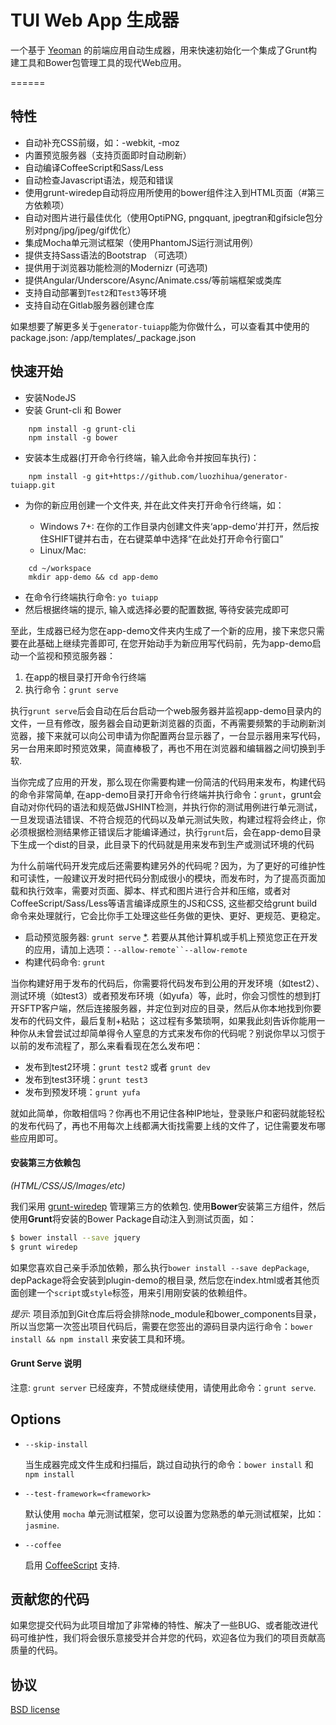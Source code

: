 # TUI Web App 生成器

一个基于 [Yeoman](http://yeoman.io) 的前端应用自动生成器，用来快速初始化一个集成了Grunt构建工具和Bower包管理工具的现代Web应用。

======

## 特性

* 自动补充CSS前缀，如：-webkit, -moz
* 内置预览服务器（支持页面即时自动刷新）
* 自动编译CoffeeScript和Sass/Less
* 自动检查Javascript语法，规范和错误
* 使用grunt-wiredep自动将应用所使用的bower组件注入到HTML页面（#第三方依赖项）
* 自动对图片进行最佳优化（使用OptiPNG, pngquant, jpegtran和gifsicle包分别对png/jpg/jpeg/gif优化）
* 集成Mocha单元测试框架（使用PhantomJS运行测试用例）
* 提供支持Sass语法的Bootstrap （可选项）
* 提供用于浏览器功能检测的Modernizr (可选项)
* 提供Angular/Underscore/Async/Animate.css/等前端框架或类库
* 支持自动部署到`Test2`和`Test3`等环境
* 支持自动在Gitlab服务器创建仓库

如果想要了解更多关于`generator-tuiapp`能为你做什么，可以查看其中使用的package.json: /app/templates/_package.json


## 快速开始

- 安装NodeJS
- 安装 Grunt-cli 和 Bower
```
    npm install -g grunt-cli
    npm install -g bower
```
- 安装本生成器(打开命令行终端，输入此命令并按回车执行)：

```
    npm install -g git+https://github.com/luozhihua/generator-tuiapp.git
```

- 为你的新应用创建一个文件夹, 并在此文件夹打开命令行终端，如：

  - Windows 7+: 在你的工作目录内创建文件夹‘app-demo’并打开，然后按住SHIFT键并右击，在右键菜单中选择“在此处打开命令行窗口”
  - Linux/Mac:

```
    cd ~/workspace
    mkdir app-demo && cd app-demo
```
- 在命令行终端执行命令: `yo tuiapp`
- 然后根据终端的提示, 输入或选择必要的配置数据, 等待安装完成即可

至此，生成器已经为您在app-demo文件夹内生成了一个新的应用，接下来您只需要在此基础上继续完善即可, 在您开始动手为新应用写代码前，先为app-demo启动一个监视和预览服务器：

1. 在app的根目录打开命令行终端
2. 执行命令：`grunt serve`

执行`grunt serve`后会自动在后台启动一个web服务器并监视app-demo目录内的文件，一旦有修改，服务器会自动更新浏览器的页面，不再需要频繁的手动刷新浏览器，接下来就可以向公司申请为你配置两台显示器了，一台显示器用来写代码，另一台用来即时预览效果，简直棒极了，再也不用在浏览器和编辑器之间切换到手软.

当你完成了应用的开发，那么现在你需要构建一份简洁的代码用来发布，构建代码的命令非常简单, 在app-demo目录打开命令行终端并执行命令：`grunt`，grunt会自动对你代码的语法和规范做JSHINT检测，并执行你的测试用例进行单元测试，一旦发现语法错误、不符合规范的代码以及单元测试失败，构建过程将会终止，你必须根据检测结果修正错误后才能编译通过，执行`grunt`后，会在app-demo目录下生成一个dist的目录，此目录下的代码就是用来发布到生产或测试环境的代码

为什么前端代码开发完成后还需要构建另外的代码呢？因为，为了更好的可维护性和可读性，一般建议开发时把代码分割成很小的模块，而发布时，为了提高页面加载和执行效率，需要对页面、脚本、样式和图片进行合并和压缩，或者对CoffeeScript/Sass/Less等语言编译成原生的JS和CSS, 这些都交给grunt build命令来处理就行，它会比你手工处理这些任务做的更快、更好、更规范、更稳定。

- 启动预览服务器: `grunt serve` [\*](#grunt-serve-note). 若要从其他计算机或手机上预览您正在开发的应用，请加上选项：`--allow-remote``--allow-remote`
- 构建代码命令: `grunt`

当你构建好用于发布的代码后，你需要将代码发布到公用的开发环境（如test2）、测试环境（如test3）或者预发布环境（如yufa）等，此时，你会习惯性的想到打开SFTP客户端，然后连接服务器，并定位到对应的目录，然后从你本地找到你要发布的代码文件，最后复制+粘贴； 这过程有多繁琐啊，如果我此刻告诉你能用一种你从未曾尝试过却简单得令人窒息的方式来发布你的代码呢？别说你早以习惯于以前的发布流程了，那么来看看现在怎么发布吧：

- 发布到test2环境：`grunt test2` 或者 `grunt dev`
- 发布到test3环境：`grunt test3`
- 发布到预发环境：`grunt yufa`

就如此简单，你敢相信吗？你再也不用记住各种IP地址，登录账户和密码就能轻松的发布代码了，再也不用每次上线都满大街找需要上线的文件了，记住需要发布哪些应用即可。


#### 安装第三方依赖包

*(HTML/CSS/JS/Images/etc)*

我们采用 [grunt-wiredep](https://github.com/stephenplusplus/grunt-wiredep) 管理第三方的依赖包. 使用**Bower**安装第三方组件，然后使用**Grunt**将安装的Bower Package自动注入到测试页面，如：

```sh
$ bower install --save jquery
$ grunt wiredep
```

如果您喜欢自己亲手添加依赖，那么执行`bower install --save depPackage`, depPackage将会安装到plugin-demo的根目录, 然后您在index.html或者其他页面创建一个`script`或`style`标签，用来引用刚安装的依赖组件。

*提示*: 项目添加到Git仓库后将会排除node_module和bower_components目录，所以当您第一次签出项目代码后，需要在您签出的源码目录内运行命令：`bower install && npm install` 来安装工具和环境。


#### Grunt Serve 说明

注意: `grunt server` 已经废弃，不赞成继续使用，请使用此命令：`grunt serve`.


## Options

* `--skip-install`

  当生成器完成文件生成和扫描后，跳过自动执行的命令：`bower install` 和 `npm install`

* `--test-framework=<framework>`

  默认使用 `mocha` 单元测试框架，您可以设置为您熟悉的单元测试框架，比如：`jasmine`.

* `--coffee`

  启用 [CoffeeScript](http://coffeescript.org/) 支持.


## 贡献您的代码

如果您提交代码为此项目增加了非常棒的特性、解决了一些BUG、或者能改进代码可维护性，我们将会很乐意接受并合并您的代码，欢迎各位为我们的项目贡献高质量的代码。

## 协议

[BSD license](http://opensource.org/licenses/bsd-license.php)
